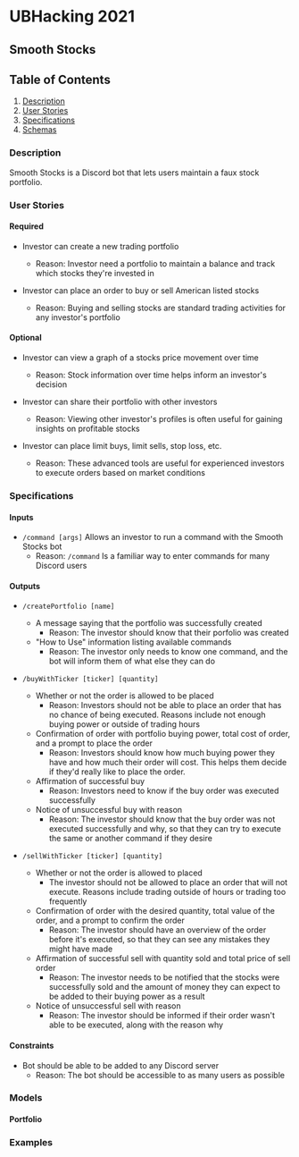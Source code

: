# UBHacking 2021

## Smooth Stocks

## Table of Contents
1. [Description](#Description)
2. [User Stories]()
3. [Specifications]()
4. [Schemas]()

### Description
Smooth Stocks is a Discord bot that lets users maintain a faux stock portfolio.

### User Stories
#### Required
* Investor can create a new trading portfolio
    * Reason: Investor need a portfolio to maintain a balance and track which stocks they're invested in

* Investor can place an order to buy or sell American listed stocks
    * Reason: Buying and selling stocks are standard trading activities for any investor's portfolio

#### Optional
* Investor can view a graph of a stocks price movement over time
    * Reason: Stock information over time helps inform an investor's decision

* Investor can share their portfolio with other investors
    * Reason: Viewing other investor's profiles is often useful for gaining insights on profitable stocks

* Investor can place limit buys, limit sells, stop loss, etc.
    * Reason: These advanced tools are useful for experienced investors to execute orders based on market conditions

### Specifications

#### Inputs
* `/command [args]` Allows an investor to run a command with the Smooth Stocks bot
    * Reason: `/command` Is a familiar way to enter commands for many Discord users

#### Outputs
* `/createPortfolio [name]`
    * A message saying that the portfolio was successfully created
        * Reason: The investor should know that their porfolio was created
    * "How to Use" information listing available commands
        * Reason: The investor only needs to know one command, and the bot will inform them of what else they can do

* `/buyWithTicker [ticker] [quantity]`
    * Whether or not the order is allowed to be placed
        * Reason: Investors should not be able to place an order that has no chance of being executed. Reasons include not enough buying power or outside of trading hours
    * Confirmation of order with portfolio buying power, total cost of order, and a prompt to place the order
        * Reason: Investors should know how much buying power they have and how much their order will cost. This helps them decide if they'd really like to place the order.
    * Affirmation of successful buy
        * Reason: Investors need to know if the buy order was executed successfully
    * Notice of unsuccessful buy with reason
        * Reason: The investor should know that the buy order was not executed successfully and why, so that they can try to execute the same or another command if they desire

* `/sellWithTicker [ticker] [quantity]`
    * Whether or not the order is allowed to placed
        * The investor should not be allowed to place an order that will not execute. Reasons include trading outside of hours or trading too frequently
    * Confirmation of order with the desired quantity, total value of the order, and a prompt to confirm the order
        * Reason: The investor should have an overview of the order before it's executed, so that they can see any mistakes they might have made
    * Affirmation of successful sell with quantity sold and total price of sell order
        * Reason: The investor needs to be notified that the stocks were successfully sold and the amount of money they can expect to be added to their buying power as a result
    * Notice of unsuccessful sell with reason
        * Reason: The investor should be informed if their order wasn't able to be executed, along with the reason why

#### Constraints
* Bot should be able to be added to any Discord server
    * Reason: The bot should be accessible to as many users as possible


### Models
#### Portfolio

### Examples
